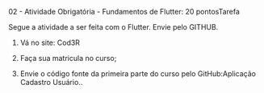 02 - Atividade Obrigatória - Fundamentos de Flutter: 20 pontosTarefa

Segue a atividade a ser feita com o Flutter. Envie pelo GITHUB.

1) Vá no site: Cod3R

2) Faça sua matricula no curso;

3) Envie o código fonte da primeira parte do curso pelo GitHub:Aplicação Cadastro Usuário..



